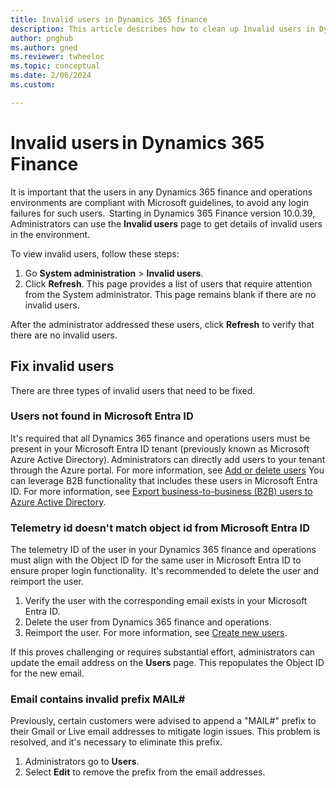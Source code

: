 ```yaml
---
title: Invalid users in Dynamics 365 finance
description: This article describes how to clean up Invalid users in Dynamics 365 finance.
author: pnghub
ms.author: gned
ms.reviewer: twheeloc
ms.topic: conceptual
ms.date: 2/06/2024
ms.custom:

---
```

# Invalid users in Dynamics 365 Finance  

It is important that the users in any Dynamics 365 finance and operations environments are compliant with Microsoft guidelines, to avoid any login failures for such users.  
Starting in Dynamics 365 Finance version 10.0.39, Administrators can use the **Invalid users** page to get details of invalid users in the environment.
 
To view invalid users, follow these steps:
1. Go **System administration** > **Invalid users**.
2. Click **Refresh**. This page provides a list of users that require attention from the System administrator. This page remains blank if there are no invalid users.  

After the administrator addressed these users, click **Refresh** to verify that there are no invalid users.  

## Fix invalid users  

There are three types of invalid users that need to be fixed.  

### Users not found in Microsoft Entra ID  

It's required that all Dynamics 365 finance and operations users must be present in your Microsoft Entra ID tenant (previously known as Microsoft Azure Active Directory). Administrators can directly add users to your tenant through the Azure portal. 
For more information, see [Add or delete users](../../entra/fundamentals/add-users.md) 
You can leverage B2B functionality that includes these users in Microsoft Entra ID. For more information, see [Export business-to-business (B2B) users to Azure Active Directory](/fin-ops-core/dev-itpro/sysadmin/implement-b2b.md).  

 
### Telemetry id doesn't match object id from Microsoft Entra ID  

The telemetry ID of the user in your Dynamics 365 finance and operations must align with the Object ID for the same user in Microsoft Entra ID to ensure proper login functionality.  
It's recommended to delete the user and reimport the user.

1. Verify the user with the corresponding email exists in your Microsoft Entra ID.
2. Delete the user from Dynamics 365 finance and operations.
3. Reimport the user. For more information, see [Create new users](create-new-users.md).   

If this proves challenging or requires substantial effort, administrators can update the email address on the **Users** page. This repopulates the Object ID for the new email.  

### Email contains invalid prefix MAIL#  

Previously, certain customers were advised to append a "MAIL#" prefix to their Gmail or Live email addresses to mitigate login issues. This problem is resolved, and it's necessary to eliminate this prefix. 
1. Administrators go to **Users**.
2. Select **Edit** to remove the prefix from the email addresses.  

 
